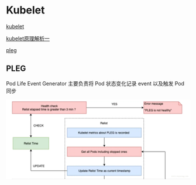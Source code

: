 # Kubelet

[kubelet](https://www.cnblogs.com/heboxiang/p/12180291.html)

[kubelet原理解析一](https://www.jianshu.com/p/253ce74398f0)

[pleg](https://www.jianshu.com/p/a735eee106b3)

## PLEG

Pod Life Event Generator
主要负责将 Pod 状态变化记录 event 以及触发 Pod 同步

<img src="pleg_health_check.webp">

